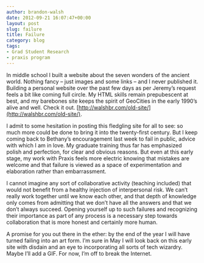 ```yaml
---
author: brandon-walsh
date: 2012-09-21 16:07:47+00:00
layout: post
slug: failure
title: Failure
category: blog
tags:
- Grad Student Research
- praxis program
---
```


In middle school I built a website about the seven wonders of the ancient world. Nothing fancy – just images and some links – and I never published it. Building a personal website over the past few days as per Jeremy’s request feels a bit like coming full circle. My HTML skills remain prepubescent at best, and my barebones site keeps the spirit of GeoCities in the early 1990’s alive and well. Check it out. [http://walshbr.com/old-site/](http://walshbr.com/old-site/).

I admit to some hesitation in posting this fledgling site for all to see: so much more could be done to bring it into the twenty-first century. But I keep coming back to Bethany’s encouragement last week to fail in public, advice with which I am in love. My graduate training thus far has emphasized polish and perfection, for clear and obvious reasons. But even at this early stage, my work with Praxis feels more electric knowing that mistakes are welcome and that failure is viewed as a space of experimentation and elaboration rather than embarrassment.

I cannot imagine any sort of collaborative activity (teaching included) that would not benefit from a healthy injection of interpersonal risk. We can’t really work together until we know each other, and that depth of knowledge only comes from admitting that we don’t have all the answers and that we don’t always succeed. Opening yourself up to such failures and recognizing their importance as part of any process is a necessary step towards collaboration that is more honest and certainly more human.

A promise for you out there in the ether: by the end of the year I will have turned failing into an art form. I’m sure in May I will look back on this early site with disdain and an eye to incorporating all sorts of tech wizardry. Maybe I’ll add a GIF. For now, I’m off to break the Internet.
